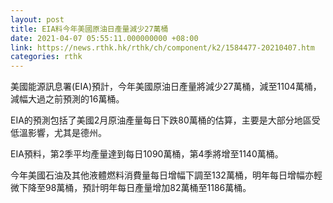 ```yaml
---
layout: post
title: EIA料今年美國原油日產量減少27萬桶
date: 2021-04-07 05:55:11.000000000 +08:00
link: https://news.rthk.hk/rthk/ch/component/k2/1584477-20210407.htm
categories: rthk
---
```


美國能源訊息署(EIA)預計，今年美國原油日產量將減少27萬桶，減至1104萬桶，減幅大過之前預測的16萬桶。

EIA的預測包括了美國2月原油產量每日下跌80萬桶的估算，主要是大部分地區受低溫影響，尤其是德州。

EIA預料，第2季平均產量達到每日1090萬桶，第4季將增至1140萬桶。

今年美國石油及其他液體燃料消費量每日增幅下調至132萬桶，明年每日增幅亦輕微下降至98萬桶，預計明年每日產量增加82萬桶至1186萬桶。
